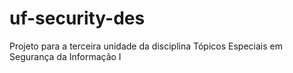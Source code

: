 # uf-security-des
Projeto para a terceira unidade da disciplina Tópicos Especiais em Segurança da Informação I
